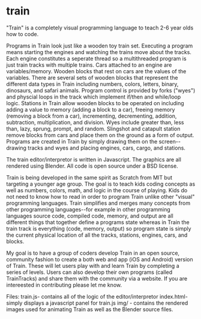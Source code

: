 # train
"Train" is a completely visual programming language to teach 2-6 year olds how to code.

Programs in Train look just like a wooden toy train set. Executing a program means starting the engines and watching the trains move about the tracks. Each engine constitutes a seperate thread so a multithreaded program is just train tracks with multiple trains. Cars attached to an engine are variables/memory. Wooden blocks that rest on cars are the values of the variables. There are several sets of wooden blocks that represent the different data types in Train including numbers, colors, letters, binary, dinosaurs, and safari animals. Program control is provided by forks ("wyes") and physcial loops in the track which implement if/then and while/loop logic. Stations in Train allow wooden blocks to be operated on including adding a value to memory (adding a block to a car), freeing memory (removing a block from a car), incrementing, decrementing, addition, subtraction, multiplication, and division. Wyes include greater than, less than, lazy, sprung, prompt, and random. Slingshot and catapult station remove blocks from cars and place them on the ground as a form of output. Programs are created in Train by simply drawing them on the screen--drawing tracks and wyes and placing engines, cars, cargo, and stations.

The train editor/interpretor is written in Javascript. The graphics are all rendered using Blender. All code is open source under a BSD license.

Train is being developed in the same spirit as Scratch from MIT but targeting a younger age group. The goal is to teach kids coding concepts as well as numbers, colors, math, and logic in the course of playing. Kids do not need to know how to read in order to program Train unlike other "visual" programming languages. Train simplifies and merges many concepts from other programming languages--for example in other programming languages source code, compiled code, memory, and output are all different things that together define a programs state whereas in Train the train track is everything (code, memory, output) so program state is simply the current physical location of all the tracks, stations, engines, cars, and blocks.

My goal is to have a group of coders develop Train in an open source, community fashion to create a both web and app (iOS and Android) version of Train. These will let users play with and learn Train by completing a series of levels. Users can also develop their own programs (called TrainTracks) and share them with the community via a website. If you are intereested in contributing please let me know.

Files:
train.js- contains all of the logic of the editor/interpretor
index.html- simply displays a javascript panel for train.js
img/ - contains the rendered images used for animating Train as well as the Blender source files.

